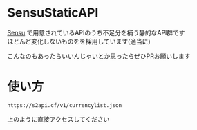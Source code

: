 # SensuStaticAPI

[Sensu](https://sensu.tips) で用意されているAPIのうち不足分を補う静的なAPI群です  
ほとんど変化しないものをを採用しています(適当に)

こんなのもあったらいいんじゃいとか思ったらぜひPRお願いします

# 使い方
```
https://s2api.cf/v1/currencylist.json
```
上のように直接アクセスしてください  
